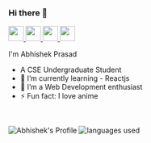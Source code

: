 ### Hi there 👋

<p align="left">
<a href="mailto: abhishekprasad0602@gmail.com">
  <img width="30" height="30" src="https://img.icons8.com/fluent/96/000000/gmail--v2.png">
  </a>
  <a href="https://www.linkedin.com/in/abhishek-prasad-00721918b/">
  <img width="30" height="30" src="https://img.icons8.com/fluent/96/000000/linkedin.png">
  </a>
  <a href="https://www.instagram.com/_abhishek_.p/">
  <img width="30" height="30" src="https://img.icons8.com/fluent/96/000000/instagram-new.png">
  </a>
  <a href="https://t.me/abhishek622">
  <img width="30" height="30" src="https://img.icons8.com/color/96/000000/telegram-app--v5.png">
  </a>
</p>

I'm Abhishek Prasad

- A CSE Undergraduate Student
- 🌱 I’m currently learning - Reactjs
- 👯 I’m a Web Development enthusiast
- ⚡ Fun fact: I love anime
<br />

![Abhishek's Profile](https://github-readme-stats.vercel.app/api?username=abhishek622&count_private=true&theme=gotham&show_icons=true&icon_color=FFFFFF)
![languages used](https://github-readme-stats.vercel.app/api/top-langs/?username=abhishek622&langs_count=8&theme=gotham)
